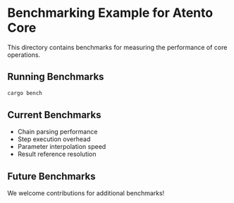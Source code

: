 # Benchmarking Example for Atento Core

This directory contains benchmarks for measuring the performance of core operations.

## Running Benchmarks

```bash
cargo bench
```

## Current Benchmarks

- Chain parsing performance
- Step execution overhead
- Parameter interpolation speed
- Result reference resolution

## Future Benchmarks

We welcome contributions for additional benchmarks!
